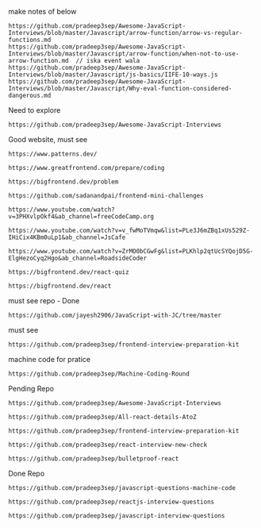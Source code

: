 make notes of below
```
https://github.com/pradeep3sep/Awesome-JavaScript-Interviews/blob/master/Javascript/arrow-function/arrow-vs-regular-functions.md
https://github.com/pradeep3sep/Awesome-JavaScript-Interviews/blob/master/Javascript/arrow-function/when-not-to-use-arrow-function.md  // iska event wala
https://github.com/pradeep3sep/Awesome-JavaScript-Interviews/blob/master/Javascript/js-basics/IIFE-10-ways.js
https://github.com/pradeep3sep/Awesome-JavaScript-Interviews/blob/master/Javascript/Why-eval-function-considered-dangerous.md
```


Need to explore

```
https://github.com/pradeep3sep/Awesome-JavaScript-Interviews
```


Good website, must see

```
https://www.patterns.dev/
```

```
https://www.greatfrontend.com/prepare/coding
```
```
https://bigfrontend.dev/problem
```

```
https://github.com/sadanandpai/frontend-mini-challenges
```

```
https://www.youtube.com/watch?v=3PHXvlpOkf4&ab_channel=freeCodeCamp.org
```

```
https://www.youtube.com/watch?v=v_fwMoTVmqw&list=PLe3J6mZBq1xUs529Z-IHiCix4KBm0uLp1&ab_channel=JsCafe
```

```
https://www.youtube.com/watch?v=ZrMO0bCGwFg&list=PLKhlp2qtUcSYQojD5G-ElgHezoCyq2Hgo&ab_channel=RoadsideCoder
```

```
https://bigfrontend.dev/react-quiz
```

```
https://bigfrontend.dev/react
```


must see repo - Done
```
https://github.com/jayesh2906/JavaScript-with-JC/tree/master
```

must see

```
https://github.com/pradeep3sep/frontend-interview-preparation-kit
```

machine code for pratice
```
https://github.com/pradeep3sep/Machine-Coding-Round
```

Pending Repo
```
https://github.com/pradeep3sep/Awesome-JavaScript-Interviews
```

```
https://github.com/pradeep3sep/All-react-details-AtoZ
```

```
https://github.com/pradeep3sep/frontend-interview-preparation-kit
```

```
https://github.com/pradeep3sep/react-interview-new-check
```

```
https://github.com/pradeep3sep/bulletproof-react
```


Done Repo
```
https://github.com/pradeep3sep/javascript-questions-machine-code
```

```
https://github.com/pradeep3sep/reactjs-interview-questions
```

```
https://github.com/pradeep3sep/javascript-interview-questions
```
